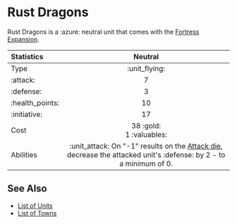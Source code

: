 # Rust Dragons

Rust Dragons is a :azure: neutral unit that comes with the [Fortress Expansion](../content.md).


| Statistics | Neutral |
| :--- | :---: |
| Type | :unit_flying: |
| :attack: | 7 |
| :defense: | 3 |
| :health_points: | 10 |
| :initiative: | 17 |
| Cost | 38 :gold:<br>1 :valuables: |
| Abilities | :unit_attack: On "-1" results on the [Attack die](../dice.md#attack-die), decrease the attacked unit's :defense: by 2 - to a minimum of 0. |


## See Also

- [List of Units](../units.md)
- [List of Towns](../towns.md)
